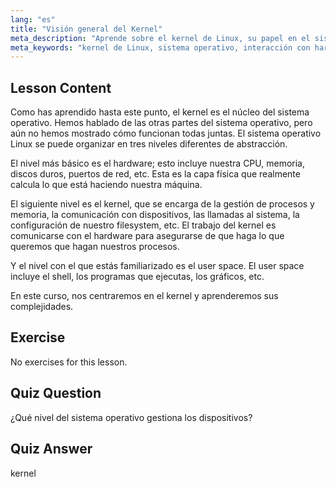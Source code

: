 ```yaml
---
lang: "es"
title: "Visión general del Kernel"
meta_description: "Aprende sobre el kernel de Linux, su papel en el sistema operativo y cómo interactúa con el hardware y el espacio de usuario. Comprende los componentes centrales del sistema operativo."
meta_keywords: "kernel de Linux, sistema operativo, interacción con hardware, espacio de usuario, tutorial de Linux, guía para principiantes"
---
```


## Lesson Content

Como has aprendido hasta este punto, el kernel es el núcleo del sistema operativo. Hemos hablado de las otras partes del sistema operativo, pero aún no hemos mostrado cómo funcionan todas juntas. El sistema operativo Linux se puede organizar en tres niveles diferentes de abstracción.

El nivel más básico es el hardware; esto incluye nuestra CPU, memoria, discos duros, puertos de red, etc. Esta es la capa física que realmente calcula lo que está haciendo nuestra máquina.

El siguiente nivel es el kernel, que se encarga de la gestión de procesos y memoria, la comunicación con dispositivos, las llamadas al sistema, la configuración de nuestro filesystem, etc. El trabajo del kernel es comunicarse con el hardware para asegurarse de que haga lo que queremos que hagan nuestros procesos.

Y el nivel con el que estás familiarizado es el user space. El user space incluye el shell, los programas que ejecutas, los gráficos, etc.

En este curso, nos centraremos en el kernel y aprenderemos sus complejidades.

## Exercise

No exercises for this lesson.

## Quiz Question

¿Qué nivel del sistema operativo gestiona los dispositivos?

## Quiz Answer

kernel
